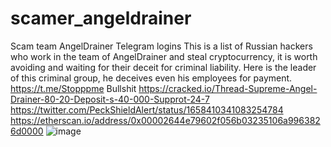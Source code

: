 # scamer_angeldrainer
Scam team AngelDrainer Telegram logins 
This is a list of Russian hackers who work in the team of AngelDrainer and steal cryptocurrency, it is worth avoiding and waiting for their deceit for criminal liability.
Here is the leader of this criminal group, he deceives even his employees for payment.
https://t.me/Stopppme 
Bullshit https://cracked.io/Thread-Supreme-Angel-Drainer-80-20-Deposit-s-40-000-Supprot-24-7
https://twitter.com/PeckShieldAlert/status/1658410341083254784
https://etherscan.io/address/0x00002644e79602f056b03235106a9963826d0000
![image](https://github.com/secagent/scamer_angeldrainer/assets/144839893/5f9ae42e-1a45-4de5-89ff-c0a657497bbb)
